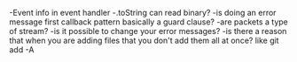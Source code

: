 -Event info in event handler
-.toString can read binary?
-is doing an error message first callback pattern basically a guard clause?
-are packets a type of stream?
-is it possible to change your error messages?
-is there a reason that when you are adding files that you don't add them all at once? like git add -A